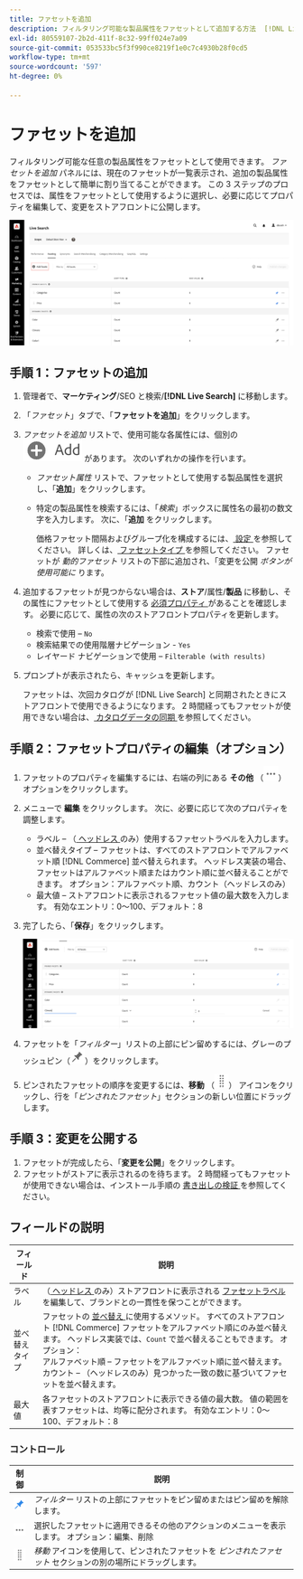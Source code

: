 ```yaml
---
title: ファセットを追加
description: フィルタリング可能な製品属性をファセットとして追加する方法  [!DNL Live Search]  説明します。
exl-id: 80559107-2b2d-411f-8c32-99ff024e7a09
source-git-commit: 053533bc5f3f990ce8219f1e0c7c4930b28f0cd5
workflow-type: tm+mt
source-wordcount: '597'
ht-degree: 0%

---
```


# ファセットを追加

フィルタリング可能な任意の製品属性をファセットとして使用できます。 *ファセットを追加* パネルには、現在のファセットが一覧表示され、追加の製品属性をファセットとして簡単に割り当てることができます。 この 3 ステップのプロセスでは、属性をファセットとして使用するように選択し、必要に応じてプロパティを編集して、変更をストアフロントに公開します。

![ ファセットを追加 ](assets/facets-add.png)

## 手順 1：ファセットの追加

1. 管理者で、**マーケティング**/SEO と検索/**[!DNL Live Search]** に移動します。
1. 「*ファセット*」タブで、「**ファセットを追加**」をクリックします。
1. *ファセットを追加* リストで、使用可能な各属性には、個別の ![ 追加ボタン ](assets/btn-add.png) があります。 次のいずれかの操作を行います。

   * *ファセット属性* リストで、ファセットとして使用する製品属性を選択し、「**追加**」をクリックします。
   * 特定の製品属性を検索するには、「*検索*」ボックスに属性名の最初の数文字を入力します。 次に、「**追加** をクリックします。

     価格ファセット間隔およびグループ化を構成するには、[ 設定 ](settings.md) を参照してください。 詳しくは、[ ファセットタイプ ](facets-type.md) を参照してください。
ファセットが *動的ファセット* リストの下部に追加され、「変更を公開 *ボタンが使用可能に* ります。

1. 追加するファセットが見つからない場合は、**ストア**/属性/**製品** に移動し、その属性にファセットとして使用する [ 必須プロパティ ](facets.md) があることを確認します。 必要に応じて、属性の次のストアフロントプロパティを更新します。

   * 検索で使用 – `No`
   * 検索結果での使用階層ナビゲーション - `Yes`
   * レイヤード ナビゲーションで使用 – `Filterable (with results)`

1. プロンプトが表示されたら、キャッシュを更新します。

   ファセットは、次回カタログが [!DNL Live Search] と同期されたときにストアフロントで使用できるようになります。 2 時間経ってもファセットが使用できない場合は、[ カタログデータの同期 ](install.md#synchronize-catalog-data) を参照してください。

## 手順 2：ファセットプロパティの編集（オプション）

1. ファセットのプロパティを編集するには、右端の列にある **その他** （![ その他のセレクター ](assets/btn-more.png)）オプションをクリックします。
1. メニューで **編集** をクリックします。 次に、必要に応じて次のプロパティを調整します。

   * ラベル – （[ ヘッドレス ](facets-type.md) のみ）使用するファセットラベルを入力します。
   * 並べ替えタイプ – ファセットは、すべてのストアフロントでアルファベット順 [!DNL Commerce] 並べ替えられます。 ヘッドレス実装の場合、ファセットはアルファベット順またはカウント順に並べ替えることができます。 オプション：アルファベット順、カウント（ヘッドレスのみ）
   * 最大値 – ストアフロントに表示されるファセット値の最大数を入力します。 有効なエントリ：0～100、デフォルト：8

1. 完了したら、「**保存**」をクリックします。

   ![ ファセットを編集 ](assets/facet-edit.png)

1. ファセットを「*フィルター*」リストの上部にピン留めするには、グレーのプッシュピン（![ ピンセレクター ](assets/btn-pin-gray.png)）をクリックします。
1. ピンされたファセットの順序を変更するには、**移動** （![ 移動セレクター ](assets/btn-move.png)） アイコンをクリックし、行を「*ピンされたファセット*」セクションの新しい位置にドラッグします。

## 手順 3：変更を公開する

1. ファセットが完成したら、「**変更を公開**」をクリックします。
1. ファセットがストアに表示されるのを待ちます。
2 時間経ってもファセットが使用できない場合は、インストール手順の [ 書き出しの検証 ](install.md#synchronize-catalog-data) を参照してください。

## フィールドの説明

| フィールド | 説明 |
|--- |--- |
| ラベル | （[ ヘッドレス ](facets-type.md) のみ）ストアフロントに表示される [ ファセットラベル ](facets-type.md) を編集して、ブランドとの一貫性を保つことができます。 |
| 並べ替えタイプ | ファセットの [ 並べ替え ](facets-type.md) に使用するメソッド。 すべてのストアフロント [!DNL Commerce] ファセットをアルファベット順にのみ並べ替えます。 ヘッドレス実装では、`Count` で並べ替えることもできます。 オプション：<br /> アルファベット順 – ファセットをアルファベット順に並べ替えます。<br /> カウント – （ヘッドレスのみ）見つかった一致の数に基づいてファセットを並べ替えます。 |
| 最大値 | 各ファセットのストアフロントに表示できる値の最大数。 値の範囲を表すファセットは、均等に配分されます。 有効なエントリ：0～100、デフォルト：8 |

### コントロール

| 制御 | 説明 |
|--- |--- |
| ![ ピンセレクター ](assets/btn-pin-blue.png) | *フィルター* リストの上部にファセットをピン留めまたはピン留めを解除します。 |
| ![ 詳細セレクター ](assets/btn-more.png) | 選択したファセットに適用できるその他のアクションのメニューを表示します。 オプション：編集、削除 |
| ![ 移動セレクター ](assets/btn-move.png) | *移動* アイコンを使用して、ピンされたファセットを *ピンされたファセット* セクションの別の場所にドラッグします。 |
